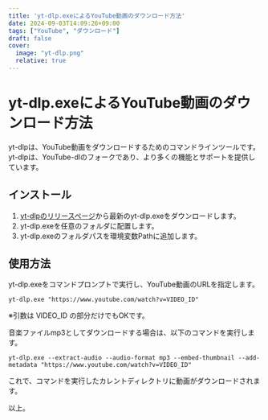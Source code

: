 ```yaml
---
title: 'yt-dlp.exeによるYouTube動画のダウンロード方法'
date: 2024-09-03T14:09:26+09:00
tags: ["YouTube", "ダウンロード"]
draft: false
cover:
  image: "yt-dlp.png"
  relative: true
---
```


# yt-dlp.exeによるYouTube動画のダウンロード方法

yt-dlpは、YouTube動画をダウンロードするためのコマンドラインツールです。
yt-dlpは、YouTube-dlのフォークであり、より多くの機能とサポートを提供しています。

## インストール

1. [yt-dlpのリリースページ](https://github.com/yt-dlp/yt-dlp/releases)から最新のyt-dlp.exeをダウンロードします。
2. yt-dlp.exeを任意のフォルダに配置します。
3. yt-dlp.exeのフォルダパスを環境変数Pathに追加します。

## 使用方法

yt-dlp.exeをコマンドプロンプトで実行し、YouTube動画のURLを指定します。

```
yt-dlp.exe "https://www.youtube.com/watch?v=VIDEO_ID"
```
※引数は VIDEO_ID の部分だけでもOKです。

音楽ファイルmp3としてダウンロードする場合は、以下のコマンドを実行します。

```
yt-dlp.exe --extract-audio --audio-format mp3 --embed-thumbnail --add-metadata "https://www.youtube.com/watch?v=VIDEO_ID"
```

これで、コマンドを実行したカレントディレクトリに動画がダウンロードされます。

以上。


